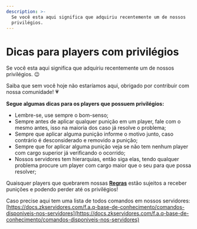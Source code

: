 ```yaml
---
description: >-
  Se você esta aqui significa que adquiriu recentemente um de nossos
  privilégios.
---
```


# Dicas para players com privilégios

Se você esta aqui significa que adquiriu recentemente um de nossos privilégios. 😉

Saiba que sem você hoje não estaríamos aqui, obrigado por contribuir com nossa comunidade! 💗

**Segue algumas dicas para os players que possuem privilégios:**

* Lembre-se, use sempre o bom-senso;
* Sempre antes de aplicar qualquer punição em um player, fale com o mesmo antes, isso na maioria dos caso já resolve o problema;
* Sempre que aplicar alguma punição informe o motivo junto, caso contrário é desconsiderado e removido a punição;
* Sempre que for aplicar alguma punição veja se não tem nenhum player com cargo superior já verificando o ocorrido;
* Nossos servidores tem hierarquias, então siga elas, tendo qualquer problema procure um player com cargo maior que o seu para que possa resolver;

Quaisquer players que quebrarem nossas [**Regras**](https://docs.zkservidores.com/regras-dos-servidores) estão sujeitos a receber punições e podendo perder até os privilégios! 

Caso precise aqui tem uma lista de todos comandos em nossos servidores: [https://docs.zkservidores.com/f.a.q-base-de-conhecimento/comandos-disponiveis-nos-servidores](https://docs.zkservidores.com/f.a.q-base-de-conhecimento/comandos-disponiveis-nos-servidores)

